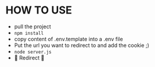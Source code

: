 # HOW TO USE

- pull the project
- `npm install`
- copy content of .env.template into a .env file
- Put the url you want to redirect to and add the cookie ;)
- `node server.js`
- 🔀 Redirect 💃
